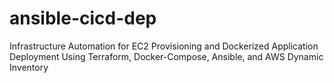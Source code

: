 # ansible-cicd-dep
Infrastructure Automation for EC2 Provisioning and Dockerized Application Deployment Using Terraform, Docker-Compose, Ansible, and AWS Dynamic Inventory
